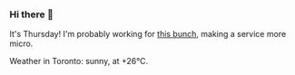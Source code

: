 ### Hi there :wave:

It's Thursday! I'm probably working for [this bunch](https://github.com/kohofinancial), making a service more micro.

Weather in Toronto: sunny, at +26°C.
